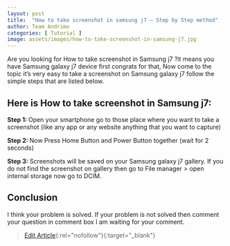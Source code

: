 ```yaml
---
layout: post
title:  "How to take screenshot in samsung j7 – Step by Step method"
author: Team Andrimo
categories: [ Tutorial ]
image: assets/images/how-to-take-screenshot-in-samsung-j7.jpg
---
```

Are you looking for How to take screenshot in Samsung j7 ?it means you have Samsung galaxy j7 device first congrats for that, Now come to the topic it’s very easy to take a screenshot on Samsung galaxy j7 follow the simple steps that are listed below.

## Here is How to take screenshot in Samsung j7:

<b> Step 1: </b> Open your smartphone go to those place where you want to take a screenshot (like any app or any website anything that you want to capture)

<b> Step 2: </b> Now Press Home Button and Power Button together (wait for 2 seconds)

<b> Step 3: </b> Screenshots will be saved on your Samsung galaxy j7 gallery. If you do not find the screenshot on gallery then go to File manager > open internal storage now go to DCIM.

## Conclusion

I think your problem is solved. If your problem is not solved then comment your question in comment box I am waiting for your comment.


> [Edit Article](https://github.com/andrimoopensource/website/blob/master/_posts/2018-01-12-how-to-take-screenshot-in-samsung-j7.md){:rel="nofollow"}{:target="_blank"}

